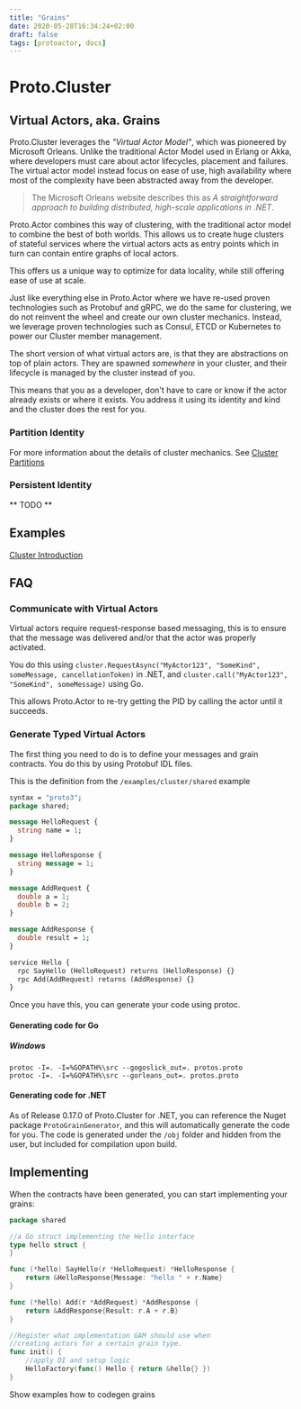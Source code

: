 ```yaml
---
title: "Grains"
date: 2020-05-28T16:34:24+02:00
draft: false
tags: [protoactor, docs]
---
```


# Proto.Cluster

## Virtual Actors, aka. Grains

Proto.Cluster leverages the *"Virtual Actor Model"*, which was pioneered by Microsoft Orleans.
Unlike the traditional Actor Model used in Erlang or Akka, where developers must care about actor lifecycles, placement and failures.
The virtual actor model instead focus on ease of use, high availability where most of the complexity have been abstracted away from the developer.

> The Microsoft Orleans website describes this as *A straightforward approach to building distributed, high-scale applications in .NET*.

Proto.Actor combines this way of clustering, with the traditional actor model to combine the best of both worlds.
This allows us to create huge clusters of stateful services where the virtual actors acts as entry points which in turn can contain entire graphs of local actors.

This offers us a unique way to optimize for data locality, while still offering ease of use at scale.

Just like everything else in Proto.Actor where we have re-used proven technologies such as Protobuf and gRPC, we do the same for clustering, we do not reinvent the wheel and create our own cluster mechanics.
Instead, we leverage proven technologies such as Consul, ETCD or Kubernetes to power our Cluster member management.

The short version of what virtual actors are, is that they are abstractions on top of plain actors.
They are spawned *somewhere* in your cluster, and their lifecycle is managed by the cluster instead of you.

This means that you as a developer, don't have to care or know if the actor already exists or where it exists.
You address it using its identity and kind and the cluster does the rest for you.

### Partition Identity

For more information about the details of cluster mechanics.
See [Cluster Partitions](cluster-partitions.md)

### Persistent Identity

** TODO **

## Examples

[Cluster Introduction](/docs/cluster/intro/clusterintro)

## FAQ

### Communicate with Virtual Actors

Virtual actors require request-response based messaging, this is to ensure that the message was delivered and/or that the actor was properly activated.

You do this using `cluster.RequestAsync("MyActor123", "SomeKind", someMessage, cancellationToken)` in .NET, and `cluster.call("MyActor123", "SomeKind", someMessage)` using Go.

This allows Proto.Actor to re-try getting the PID by calling the actor until it succeeds.

### Generate Typed Virtual Actors

The first thing you need to do is to define your messages and grain contracts.
You do this by using Protobuf IDL files.

This is the definition from the `/examples/cluster/shared` example

```protobuf
syntax = "proto3";
package shared;

message HelloRequest {
  string name = 1;
}

message HelloResponse {
  string message = 1;
}

message AddRequest {
  double a = 1;
  double b = 2;
}

message AddResponse {
  double result = 1;
}

service Hello {
  rpc SayHello (HelloRequest) returns (HelloResponse) {} 
  rpc Add(AddRequest) returns (AddResponse) {}
}
```

Once you have this, you can generate your code using protoc.

#### Generating code for Go

##### Windows

```text
protoc -I=. -I=%GOPATH%\src --gogoslick_out=. protos.proto 
protoc -I=. -I=%GOPATH%\src --gorleans_out=. protos.proto 
```

#### Generating code for .NET

As of Release 0.17.0 of Proto.Cluster for .NET, you can reference the Nuget package `ProtoGrainGenerator`, and this will automatically generate the code for you.
The code is generated under the `/obj` folder and hidden from the user, but included for compilation upon build.


## Implementing

When the contracts have been generated, you can start implementing your grains:

```go
package shared

//a Go struct implementing the Hello interface
type hello struct {
}

func (*hello) SayHello(r *HelloRequest) *HelloResponse {
	return &HelloResponse{Message: "hello " + r.Name}
}

func (*hello) Add(r *AddRequest) *AddResponse {
	return &AddResponse{Result: r.A + r.B}
}

//Register what implementation GAM should use when 
//creating actors for a certain grain type.
func init() {
	//apply DI and setup logic
	HelloFactory(func() Hello { return &hello{} })
}
```

Show examples how to codegen grains
